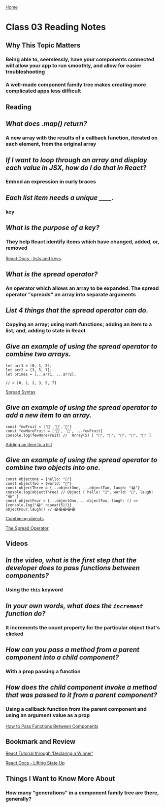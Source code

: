 [Home](https://pgmorales76.github.io/reading_notes_301/)

# Class 03 Reading Notes

## Why This Topic Matters

### Being able to, seemlessly, have your components connected will allow your app to run smoothly, and allow for easier troubleshooting

### A well-made component family tree makes creating more complicated apps less difficult

## **Reading**

## *What does .map() return?*

### A new array with the results of a callback function, iterated on each element, from the original array

## *If I want to loop through an array and display each value in JSX, how do I do that in React?*

### Embed an expression in curly braces

## *Each list item needs a unique ____.*

### key

## *What is the purpose of a key?*

### They help React identify items which have changed, added, or, removed

[React Docs - lists and keys](https://reactjs.org/docs/lists-and-keys.html).

## *What is the spread operator?*

### An operator which allows an array to be expanded. The spread operator "spreads" an array into separate arguments

## *List 4 things that the spread operator can do.*

### Copying an array; using math functions; adding an item to a list; and, adding to state in React

## *Give an example of using the spread operator to combine two arrays.*

    let arr1 = [0, 1, 2];
    let arr2 = [3, 5, 7];
    let primes = [...arr1, ...arr2];

    // > [0, 1, 2, 3, 5, 7]

[Spread Syntax](https://howchoo.com/javascript/how-to-merge-two-arrays-in-javascript#spread-syntax)

## *Give an example of using the spread operator to add a new item to an array.*

    const fewFruit = ['🍏','🍊','🍌']
    const fewMoreFruit = ['🍉', '🍍', ...fewFruit]
    console.log(fewMoreFruit) //  Array(5) [ "🍉", "🍍", "🍏", "🍊", "🍌" ]

[Adding an item to a list](https://gist.githubusercontent.com/djD-REK/fe282feb0b84a5f1a50fd0b2e7e5510e/raw/4f291907917d3cbd9cbfcd000a218dbda4f18274/Adding%20an%20item%20to%20a%20list.js)

## *Give an example of using the spread operator to combine two objects into one.*

    const objectOne = {hello: "🤪"}
    const objectTwo = {world: "🐻"}
    const objectThree = {...objectOne, ...objectTwo, laugh: "😂"}
    console.log(objectThree) // Object { hello: "🤪", world: "🐻", laugh: "😂" }
    const objectFour = {...objectOne, ...objectTwo, laugh: () => {console.log("😂".repeat(5))}}
    objectFour.laugh() // 😂😂😂😂😂

[Combining objects](https://gist.githubusercontent.com/djD-REK/1995aa70063ce1cadc126ae523626e19/raw/4823db5f5f893af1848c03804f832340dd750fe0/Combining%20object%20properties%20and%20methods%20with%20spread%20operator.js)

[The Spread Operator](https://medium.com/coding-at-dawn/how-to-use-the-spread-operator-in-javascript-b9e4a8b06fab)

## **Videos**

## *In the video, what is the first step that the developer does to pass functions between components?*

### Using the `this` keyword

## *In your own words, what does the `increment` function do?*

### It increments the count property for the particular object that's clicked

## *How can you pass a method from a parent component into a child component?*

### With a prop passing a function

## *How does the child component invoke a method that was passed to it from a parent component?*

### Using a callback function from the parent component and using an argument value as a prop 

[How to Pass Functions Between Components](https://www.youtube.com/watch?v=c05OL7XbwXU)

## **Bookmark and Review**

[React Tutorial through ‘Declaring a Winner’](https://reactjs.org/tutorial/tutorial.html)

[React Docs - Lifting State Up](https://reactjs.org/docs/lifting-state-up.html)

## Things I Want to Know More About

### How many "generations" in a component family tree are there, generally? 

